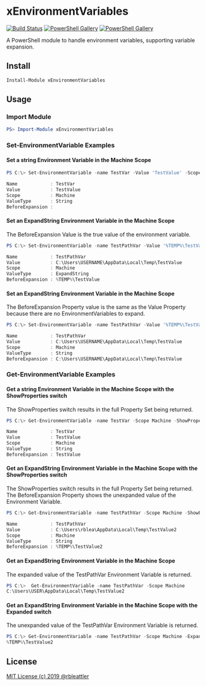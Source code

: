 # xEnvironmentVariables

[![Build Status](https://rableattler.visualstudio.com/xEnvironmentVariables/_apis/build/status/xEnvironmentVariables?branchName=master)](https://rableattler.visualstudio.com/xEnvironmentVariables/_build/latest?definitionId=1&branchName=master)
[![PowerShell Gallery](https://img.shields.io/powershellgallery/v/xEnvironmentVariables)](https://www.powershellgallery.com/packages/xEnvironmentVariables/)
[![PowerShell Gallery](https://img.shields.io/powershellgallery/p/xEnvironmentVariables)](https://www.powershellgallery.com/packages/xEnvironmentVariables/)

A PowerShell module to handle environment variables,  supporting variable expansion.

## Install

```powershell
Install-Module xEnvironmentVariables
```

## Usage

### Import Module
```powershell
PS> Import-Module xEnvironmentVariables
```
### Set-EnvironmentVariable Examples

#### Set a string Environment Variable in the Machine Scope
```powershell
PS C:\> Set-EnvironmentVariable -name TestVar -Value 'TestValue' -Scope Machine -ValueType String -Inherit Auto

Name            : TestVar
Value           : TestValue
Scope           : Machine
ValueType       : String
BeforeExpansion :
```

#### Set an ExpandString Environment Variable in the Machine Scope
The BeforeExpansion Value is the true value of the environment variable.

```powershell
PS C:\> Set-EnvironmentVariable -name TestPathVar -Value '%TEMP%\TestValue' -Scope Machine -ValueType ExpandString -Inherit Auto

Name            : TestPathVar
Value           : C:\Users\USERNAME\AppData\Local\Temp\TestValue
Scope           : Machine
ValueType       : ExpandString
BeforeExpansion : %TEMP%\TestValue
```

#### Set an ExpandString Environment Variable in the Machine Scope
The BeforeExpansion Property value is the same as the Value Property because there are no EnvironmentVariables to expand.

```powershell
PS C:\> Set-EnvironmentVariable -name TestPathVar -Value '%TEMP%\TestValue' -Scope Machine -ValueType String -Inherit Auto

Name            : TestPathVar
Value           : C:\Users\USERNAME\AppData\Local\Temp\TestValue
Scope           : Machine
ValueType       : String
BeforeExpansion : C:\Users\USERNAME\AppData\Local\Temp\TestValue
```
### Get-EnvironmentVariable Examples

#### Get a string Environment Variable in the Machine Scope with the ShowProperties switch
The ShowProperties switch results in the full Property Set being returned.

```powershell
PS C:\> Get-EnvironmentVariable -name TestVar -Scope Machine -ShowProperties

Name            : TestVar
Value           : TestValue
Scope           : Machine
ValueType       : String
BeforeExpansion : TestValue
```

#### Get an ExpandString Environment Variable in the Machine Scope with the ShowProperties switch
The ShowProperties switch results in the full Property Set being returned. The BeforeExpansion Property shows the unexpanded value of the Environment Variable.

```powershell
PS C:\> Get-EnvironmentVariable -name TestPathVar -Scope Machine -ShowProperties

Name            : TestPathVar
Value           : C:\Users\rblea\AppData\Local\Temp\TestValue2
Scope           : Machine
ValueType       : String
BeforeExpansion : %TEMP%\TestValue2
```

#### Get an ExpandString Environment Variable in the Machine Scope
The expanded value of the TestPathVar Environment Variable is returned.

```powershell
PS C:\>  Get-EnvironmentVariable -name TestPathVar -Scope Machine
C:\Users\USER\AppData\Local\Temp\TestValue2
```

#### Get an ExpandString Environment Variable in the Machine Scope with the Expanded switch
The unexpanded value of the TestPathVar Environment Variable is returned.

```powershell
PS C:\> Get-EnvironmentVariable -name TestPathVar -Scope Machine -Expanded
%TEMP%\TestValue2
```



## License

[MIT License (c) 2019 @rbleattler](LICENSE)
